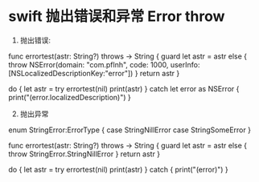 # swift 抛出错误和异常 Error throw 

1. 抛出错误:

func errortest(astr: String?) throws -> String {
    guard let astr = astr else {
        throw NSError(domain: "com.pflnh", code: 1000, userInfo: [NSLocalizedDescriptionKey:"error"])
    }
    return astr
}

do {
    let astr = try errortest(nil)
    print(astr)
}
catch let error as NSError  {
    print("\(error.localizedDescription)")
}

2. 抛出异常

enum StringError:ErrorType {
    case StringNillError
    case StringSomeError
}

func errortest(astr: String?) throws -> String {
    guard let astr = astr else {
        throw StringError.StringNillError
    }
    return astr
}


do {
    let astr = try errortest(nil)
    print(astr)
}
catch   {
    print("\(error)")
}

